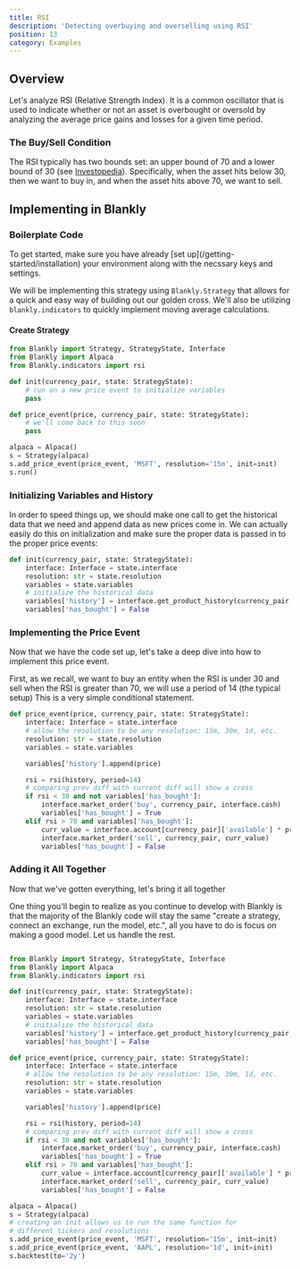 ```yaml
---
title: RSI
description: 'Detecting overbuying and overselling using RSI'
position: 13
category: Examples
---
```


## Overview

Let's analyze RSI (Relative Strength Index). It is a common oscillator that is used to indicate whether or not an asset is overbought or oversold by analyzing the average price gains and losses for a given time period. 

### The Buy/Sell Condition

The RSI typically has two bounds set: an upper bound of 70 and a lower bound of 30 (see [Investopedia](https://www.investopedia.com/terms/r/rsi.asp)). Specifically, when the asset hits below 30, then we want to buy in, and when the asset hits above 70, we want to sell. 

## Implementing in Blankly

### Boilerplate Code

<alert>
To get started, make sure you have already [set up](/getting-started/installation) your environment along with the necssary keys and settings. 
</alert>

We will be implementing this strategy using `Blankly.Strategy` that allows for a quick and easy way of building out our golden cross. We'll also be utilizing `blankly.indicators` to quickly implement moving average calculations. 

#### Create Strategy

```python
from Blankly import Strategy, StrategyState, Interface
from Blankly import Alpaca
from Blankly.indicators import rsi

def init(currency_pair, state: StrategyState):
    # run on a new price event to initialize variables
    pass

def price_event(price, currency_pair, state: StrategyState):
    # we'll come back to this soon
    pass

alpaca = Alpaca()
s = Strategy(alpaca)
s.add_price_event(price_event, 'MSFT', resolution='15m', init=init)
s.run()
```

### Initializing Variables and History

In order to speed things up, we should make one call to get the historical data that we need and append data as new prices come in. 
We can actually easily do this on initialization and make sure the proper data is passed in to the proper price events:

```python
def init(currency_pair, state: StrategyState):
    interface: Interface = state.interface
    resolution: str = state.resolution
    variables = state.variables
    # initialize the historical data
    variables['history'] = interface.get_product_history(currency_pair, 150, resolution)['close']
    variables['has_bought'] = False
```

### Implementing the Price Event

Now that we have the code set up, let's take a deep dive into how to implement this price event.

First, as we recall, we want to buy an entity when the RSI is under 30 and sell when the RSI is greater than 70, we will use a period of 14 (the typical setup)
This is a very simple conditional statement. 

```python
def price_event(price, currency_pair, state: StrategyState):
    interface: Interface = state.interface
    # allow the resolution to be any resolution: 15m, 30m, 1d, etc.
    resolution: str = state.resolution
    variables = state.variables

    variables['history'].append(price)

    rsi = rsi(history, period=14)
    # comparing prev diff with current diff will show a cross
    if rsi < 30 and not variables['has_bought']:
        interface.market_order('buy', currency_pair, interface.cash)
        variables['has_bought'] = True
    elif rsi > 70 and variables['has_bought']:
        curr_value = interface.account[currency_pair]['available'] * price
        interface.market_order('sell', currency_pair, curr_value)
        variables['has_bought'] = False
```

### Adding it All Together

Now that we've gotten everything, let's bring it all together

<alert type="success">
One thing you'll begin to realize as you continue to develop with Blankly is that the majority of the Blankly code will stay the same "create a strategy, connect an exchange, run the model, etc.", all you have to do is focus on making a good model. Let us handle the rest.
</alert>

```python

from Blankly import Strategy, StrategyState, Interface
from Blankly import Alpaca
from Blankly.indicators import rsi

def init(currency_pair, state: StrategyState):
    interface: Interface = state.interface
    resolution: str = state.resolution
    variables = state.variables
    # initialize the historical data
    variables['history'] = interface.get_product_history(currency_pair, 150, resolution)['close']
    variables['has_bought'] = False

def price_event(price, currency_pair, state: StrategyState):
    interface: Interface = state.interface
    # allow the resolution to be any resolution: 15m, 30m, 1d, etc.
    resolution: str = state.resolution
    variables = state.variables

    variables['history'].append(price)

    rsi = rsi(history, period=14)
    # comparing prev diff with current diff will show a cross
    if rsi < 30 and not variables['has_bought']:
        interface.market_order('buy', currency_pair, interface.cash)
        variables['has_bought'] = True
    elif rsi > 70 and variables['has_bought']:
        curr_value = interface.account[currency_pair]['available'] * price
        interface.market_order('sell', currency_pair, curr_value)
        variables['has_bought'] = False

alpaca = Alpaca()
s = Strategy(alpaca)
# creating an init allows us to run the same function for 
# different tickers and resolutions
s.add_price_event(price_event, 'MSFT', resolution='15m', init=init)
s.add_price_event(price_event, 'AAPL', resolution='1d', init=init)
s.backtest(to='2y')
```